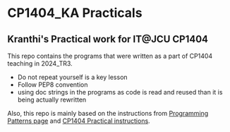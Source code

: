 # CP1404_KA Practicals
## Kranthi's Practical work for IT@JCU CP1404

This repo contains the programs that were written as a part of
CP1404 teaching in 2024_TR3.
* Do not repeat yourself is a key lesson
* Follow PEP8 convention
* using doc strings in the programs as code is read and reused than it is being actually rewritten

Also, this repo is mainly based on the instructions from [Programming Patterns page](https://github.com/CP1404/Starter/wiki/Programming-Patterns) and
[CP1404 Practical instructions](https://github.com/CP1404/Practicals).



